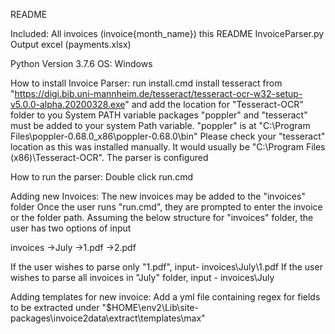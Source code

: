 README

Included:
All invoices (invoice\{month_name}\)
this README
InvoiceParser.py
Output excel (payments.xlsx) 

Python Version 3.7.6
OS: Windows

How to install Invoice Parser:
run install.cmd 
install tesseract from "https://digi.bib.uni-mannheim.de/tesseract/tesseract-ocr-w32-setup-v5.0.0-alpha.20200328.exe" and add the location for "Tesseract-OCR" folder to you System PATH variable
packages "poppler" and "tesseract" must be added to your system Path variable. 
	"poppler" is at "C:\Program Files\poppler-0.68.0_x86\poppler-0.68.0\bin" 
	Please check your "tesseract" location as this was installed manually. It would usually be "C:\Program Files (x86)\Tesseract-OCR".
The parser is configured

How to run the parser:
Double click run.cmd

Adding new Invoices:
The new invoices may be added to the "invoices" folder
Once the user runs "run.cmd", they are prompted to enter the invoice or the folder path. Assuming the below structure for "invoices" folder, the user has two options of input

invoices
	->July
		->1.pdf
		->2.pdf

If the user wishes to parse only "1.pdf", input- invoices\July\1.pdf
If the user wishes to parse all invoices in "July" folder, input - invoices\July


Adding templates for new invoice:
Add a yml file containing regex for fields to be extracted under "$HOME\env2\Lib\site-packages\invoice2data\extract\templates\max"


